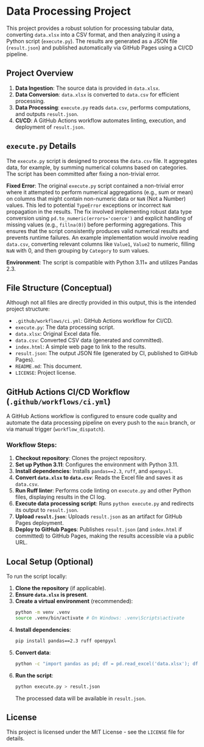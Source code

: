 # Data Processing Project

This project provides a robust solution for processing tabular data, converting `data.xlsx` into a CSV format, and then analyzing it using a Python script (`execute.py`). The results are generated as a JSON file (`result.json`) and published automatically via GitHub Pages using a CI/CD pipeline.

## Project Overview

1.  **Data Ingestion**: The source data is provided in `data.xlsx`.
2.  **Data Conversion**: `data.xlsx` is converted to `data.csv` for efficient processing.
3.  **Data Processing**: `execute.py` reads `data.csv`, performs computations, and outputs `result.json`.
4.  **CI/CD**: A GitHub Actions workflow automates linting, execution, and deployment of `result.json`.

## `execute.py` Details

The `execute.py` script is designed to process the `data.csv` file. It aggregates data, for example, by summing numerical columns based on categories. The script has been committed after fixing a non-trivial error.

**Fixed Error**: The original `execute.py` script contained a non-trivial error where it attempted to perform numerical aggregations (e.g., sum or mean) on columns that might contain non-numeric data or `NaN` (Not a Number) values. This led to potential `TypeError` exceptions or incorrect `NaN` propagation in the results. The fix involved implementing robust data type conversion using `pd.to_numeric(errors='coerce')` and explicit handling of missing values (e.g., `fillna(0)`) before performing aggregations. This ensures that the script consistently produces valid numerical results and prevents runtime failures. An example implementation would involve reading `data.csv`, converting relevant columns like `Value1`, `Value2` to numeric, filling `NaN` with 0, and then grouping by `Category` to sum values.

**Environment**: The script is compatible with Python 3.11+ and utilizes Pandas 2.3.

## File Structure (Conceptual)

Although not all files are directly provided in this output, this is the intended project structure:

*   `.github/workflows/ci.yml`: GitHub Actions workflow for CI/CD.
*   `execute.py`: The data processing script.
*   `data.xlsx`: Original Excel data file.
*   `data.csv`: Converted CSV data (generated and committed).
*   `index.html`: A simple web page to link to the results.
*   `result.json`: The output JSON file (generated by CI, published to GitHub Pages).
*   `README.md`: This document.
*   `LICENSE`: Project license.

## GitHub Actions CI/CD Workflow (`.github/workflows/ci.yml`)

A GitHub Actions workflow is configured to ensure code quality and automate the data processing pipeline on every push to the `main` branch, or via manual trigger (`workflow_dispatch`).

### Workflow Steps:

1.  **Checkout repository**: Clones the project repository.
2.  **Set up Python 3.11**: Configures the environment with Python 3.11.
3.  **Install dependencies**: Installs `pandas==2.3`, `ruff`, and `openpyxl`.
4.  **Convert `data.xlsx` to `data.csv`**: Reads the Excel file and saves it as `data.csv`.
5.  **Run Ruff linter**: Performs code linting on `execute.py` and other Python files, displaying results in the CI log.
6.  **Execute data processing script**: Runs `python execute.py` and redirects its output to `result.json`.
7.  **Upload `result.json`**: Uploads `result.json` as an artifact for GitHub Pages deployment.
8.  **Deploy to GitHub Pages**: Publishes `result.json` (and `index.html` if committed) to GitHub Pages, making the results accessible via a public URL.

## Local Setup (Optional)

To run the script locally:

1.  **Clone the repository** (if applicable).
2.  **Ensure `data.xlsx` is present**.
3.  **Create a virtual environment** (recommended):
    ```bash
    python -m venv .venv
    source .venv/bin/activate # On Windows: .venv\Scripts\activate
    ```
4.  **Install dependencies**:
    ```bash
    pip install pandas==2.3 ruff openpyxl
    ```
5.  **Convert data**:
    ```bash
    python -c "import pandas as pd; df = pd.read_excel('data.xlsx'); df.to_csv('data.csv', index=False)"
    ```
6.  **Run the script**:
    ```bash
    python execute.py > result.json
    ```
    The processed data will be available in `result.json`.

## License

This project is licensed under the MIT License - see the `LICENSE` file for details.